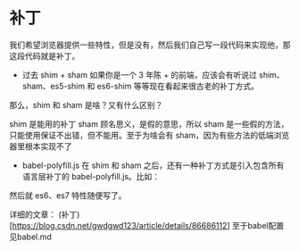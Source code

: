 # 补丁
我们希望浏览器提供一些特性，但是没有，然后我们自己写一段代码来实现他，那这段代码就是补丁。

* 过去 shim + sham
如果你是一个 3 年陈 + 的前端，应该会有听说过 shim、sham、es5-shim 和 es6-shim 等等现在看起来很古老的补丁方式。

那么，shim 和 sham 是啥？又有什么区别？

shim 是能用的补丁
sham 顾名思义，是假的意思，所以 sham 是一些假的方法，只能使用保证不出错，但不能用。至于为啥会有 sham，因为有些方法的低端浏览器里根本实现不了
* babel-polyfill.js
在 shim 和 sham 之后，还有一种补丁方式是引入包含所有语言层补丁的 babel-polyfill.js。比如：

<script src="https://cdnjs.cloudflare.com/ajax/libs/babel-polyfill/7.2.5/polyfill.js"></script>
然后就 es6、es7 特性随便写了。


详细的文章：
(补丁)[https://blog.csdn.net/gwdgwd123/article/details/86686112]
至于babel配置见babel.md
